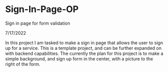 # Sign-In-Page-OP
Sign in page for form validation



7/17/2022

In this project I am tasked to make a sign in page that allows the user to sign up for
a service.  This is a template project, and can be further expanded on with backend
capabilities.  The currently the plan for this project is to make a simple
background, and sign up form in the center, with a picture to the right of the form.  
